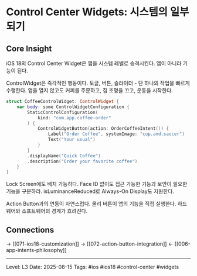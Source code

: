 # Control Center Widgets: 시스템의 일부되기

## Core Insight
iOS 18의 Control Center Widget은 앱을 시스템 레벨로 승격시킨다. 앱이 아니라 기능이 된다.

ControlWidget은 즉각적인 행동이다. 토글, 버튼, 슬라이더 - 단 하나의 작업을 빠르게 수행한다. 앱을 열지 않고도 커피를 주문하고, 집 조명을 끄고, 운동을 시작한다.

```swift
struct CoffeeControlWidget: ControlWidget {
    var body: some ControlWidgetConfiguration {
        StaticControlConfiguration(
            kind: "com.app.coffee-order"
        ) {
            ControlWidgetButton(action: OrderCoffeeIntent()) {
                Label("Order Coffee", systemImage: "cup.and.saucer")
                Text("Your usual")
            }
        }
        .displayName("Quick Coffee")
        .description("Order your favorite coffee")
    }
}
```

Lock Screen에도 배치 가능하다. Face ID 없이도 접근 가능한 기능과 보안이 필요한 기능을 구분하라. isLuminanceReduced로 Always-On Display도 지원한다.

Action Button과의 연동이 자연스럽다. 물리 버튼이 앱의 기능을 직접 실행한다. 하드웨어와 소프트웨어의 경계가 흐려진다.

## Connections
→ [[071-ios18-customization]]
→ [[072-action-button-integration]]
← [[006-app-intents-philosophy]]

---
Level: L3
Date: 2025-08-15
Tags: #ios #ios18 #control-center #widgets